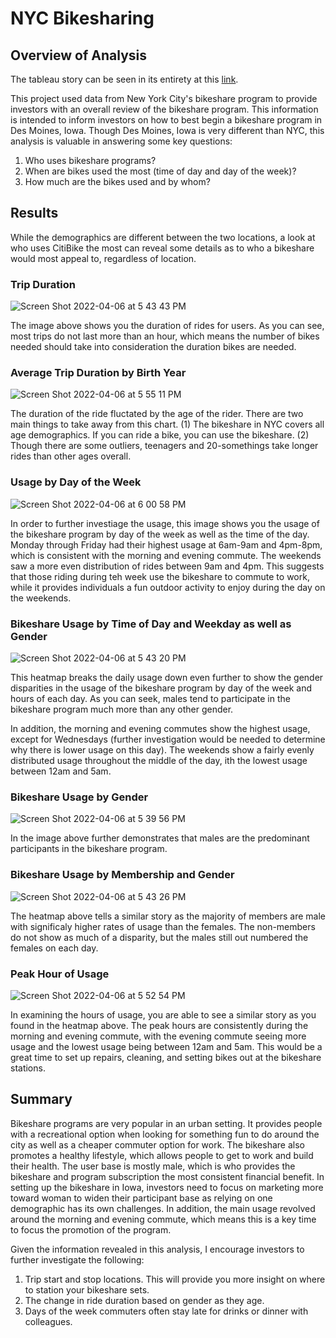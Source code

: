 # NYC Bikesharing
## Overview of Analysis
The tableau story can be seen in its entirety at this [link](https://public.tableau.com/views/BikeSharing_16492611413960/Story1?:language=en-US&:display_count=n&:origin=viz_share_link). 

This project used data from New York City's bikeshare program to provide investors with an overall review of the bikeshare program. This information is intended to inform investors on how to best begin a bikeshare program in Des Moines, Iowa. Though Des Moines, Iowa is very different than NYC, this analysis is valuable in answering some key questions:

1. Who uses bikeshare programs?
2. When are bikes used the most (time of day and day of the week)?
3. How much are the bikes used and by whom?

## Results
While the demographics are different between the two locations, a look at who uses CitiBike the most can reveal some details as to who a bikeshare would most appeal to, regardless of location.

### Trip Duration

![Screen Shot 2022-04-06 at 5 43 43 PM](https://user-images.githubusercontent.com/94129215/162078722-a819db0a-0737-4ca3-9233-f3d2e11fd3b1.png)

The image above shows you the duration of rides for users. As you can see, most trips do not last more than an hour, which means the number of bikes needed should take into consideration the duration bikes are needed. 

### Average Trip Duration by Birth Year
![Screen Shot 2022-04-06 at 5 55 11 PM](https://user-images.githubusercontent.com/94129215/162078459-d086c264-ce86-4500-9004-faff4cc9dc9c.png)

The duration of the ride fluctated by the age of the rider. There are two main things to take away from this chart. (1) The bikeshare in NYC covers all age demographics. If you can ride a bike, you can use the bikeshare. (2) Though there are some outliers, teenagers and 20-somethings take longer rides than other ages overall.


### Usage by Day of the Week
![Screen Shot 2022-04-06 at 6 00 58 PM](https://user-images.githubusercontent.com/94129215/162080288-b25c0ac0-c6d9-4cf4-8dd9-e97e9e8a8eba.png)
 
In order to further investiage the usage, this image shows you the usage of the bikeshare program by day of the week as well as the time of the day. Monday through Friday had their highest usage at 6am-9am and 4pm-8pm, which is consistent with the morning and evening commute. The weekends saw a more even distribution of rides between 9am and 4pm. This suggests that those riding during teh week use the bikeshare to commute to work, while it provides individuals a fun outdoor activity to enjoy during the day on the weekends. 

### Bikeshare Usage by Time of Day and Weekday as well as Gender
![Screen Shot 2022-04-06 at 5 43 20 PM](https://user-images.githubusercontent.com/94129215/162076894-bbde0ab9-34f9-41e4-8422-db4e98a03f9f.png)

This heatmap breaks the daily usage down even further to show the gender disparities in the usage of the bikeshare program by day of the week and hours of each day. As you can seek, males tend to participate in the bikeshare program much more than any other gender.

In addition, the morning and evening commutes show the highest usage, except for Wednesdays (further investigation would be needed to determine why there is lower usage on this day). The weekends show a fairly evenly distributed usage throughout the middle of the day, ith the lowest usage between 12am and 5am. 

### Bikeshare Usage by Gender
![Screen Shot 2022-04-06 at 5 39 56 PM](https://user-images.githubusercontent.com/94129215/162076224-2b759f31-8363-48ed-a6f1-1508bb26eaf9.png)

In the image above further demonstrates that males are the predominant participants in the bikeshare program.  

### Bikeshare Usage by Membership and Gender
![Screen Shot 2022-04-06 at 5 43 26 PM](https://user-images.githubusercontent.com/94129215/162077650-88a49ce0-e0a7-4774-97d2-e8ecf3acb3f4.png)

The heatmap above tells a similar story as the majority of members are male with significaly higher rates of usage than the females. The non-members do not show as much of a disparity, but the males still out numbered the females on each day.

### Peak Hour of Usage
![Screen Shot 2022-04-06 at 5 52 54 PM](https://user-images.githubusercontent.com/94129215/162078138-76013f1c-309b-4c23-9084-bef8ba2c2167.png)

In examining the hours of usage, you are able to see a similar story as you found in the heatmap above. The peak hours are consistently during the morning and evening commute, with the evening commute seeing more usage and the lowest usage being between 12am and 5am. This would be a great time to set up repairs, cleaning, and setting bikes out at the bikeshare stations. 

## Summary

Bikeshare programs are very popular in an urban setting. It provides people with a recreational option when looking for something fun to do around the city as well as a cheaper commuter option for work. The bikeshare also promotes a healthy lifestyle, which allows people to get to work and build their health. The user base is mostly male, which is who provides the bikeshare and program subscription the most consistent financial benefit. In setting up the bikeshare in Iowa, investors need to focus on marketing more toward woman to widen their participant base as relying on one demographic has its own challenges. In addition, the main usage revolved around the morning and evening commute, which means this is a key time to focus the promotion of the program. 

Given the information revealed in this analysis, I encourage investors to further investigate the following:
1. Trip start and stop locations. This will provide you more insight on where to station your bikeshare sets.
2. The change in ride duration based on gender as they age.
3. Days of the week commuters often stay late for drinks or dinner with colleagues. 
